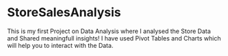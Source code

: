 # StoreSalesAnalysis
This is my first Project on Data Analysis where I analysed the Store Data and Shared meaningfull insights! 
I have used Pivot Tables and Charts which will help you to interact with the Data. 
